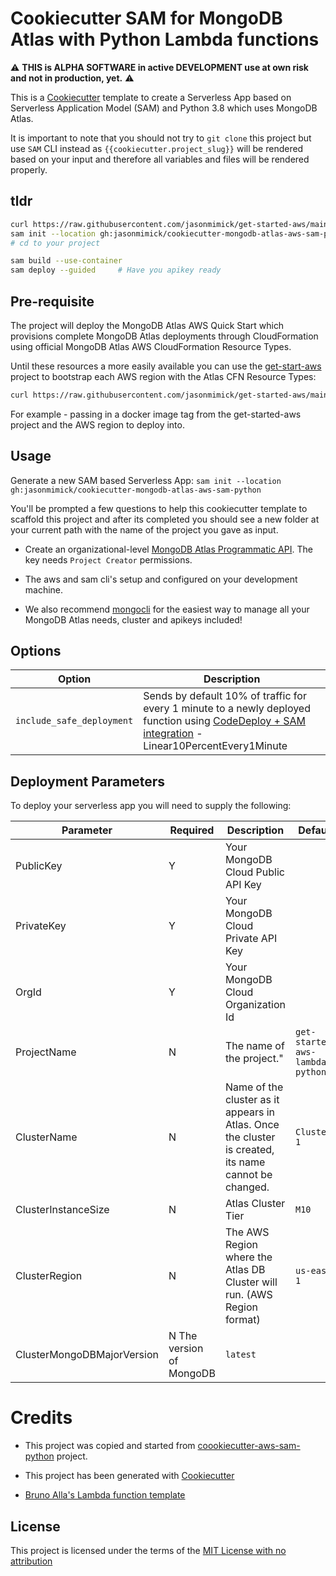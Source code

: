 # Cookiecutter SAM for MongoDB Atlas with Python Lambda functions

:warning: **THIS is ALPHA SOFTWARE in active DEVELOPMENT use at own risk and not in production, yet.** :warning:

This is a [Cookiecutter](https://github.com/audreyr/cookiecutter) template to create a Serverless App based on Serverless Application Model (SAM) and Python 3.8 which uses MongoDB Atlas.

It is important to note that you should not try to `git clone` this project but use `SAM` CLI instead as ``{{cookiecutter.project_slug}}`` will be rendered based on your input and therefore all variables and files will be rendered properly.

## tldr

```bash
curl https://raw.githubusercontent.com/jasonmimick/get-started-aws/main/get-setup.sh | bash -s -- jmimick/atlas-aws us-east-2
sam init --location gh:jasonmimick/cookiecutter-mongodb-atlas-aws-sam-python
# cd to your project
```

```bash
sam build --use-container
sam deploy --guided     # Have you apikey ready
```

## Pre-requisite

The project will deploy the MongoDB Atlas AWS Quick Start which provisions complete MongoDB Atlas deployments through CloudFormation using official MongoDB Atlas AWS CloudFormation Resource Types.

Until these resources a more easily available you can use the [get-start-aws](https://github.com/jasonmimick/get-started-aws) project to bootstrap each AWS region with the Atlas CFN Resource Types:

```bash
curl https://raw.githubusercontent.com/jasonmimick/get-started-aws/main/get-setup.sh | bash -s -- jmimick/atlas-aws us-east-2
```

For example - passing in a docker image tag from the get-started-aws project and the AWS region to deploy into.

## Usage

Generate a new SAM based Serverless App: `sam init --location gh:jasonmimick/cookiecutter-mongodb-atlas-aws-sam-python`

You'll be prompted a few questions to help this cookiecutter template to scaffold this project and after its completed you should see a new folder at your current path with the name of the project you gave as input.

* Create an organizational-level [MongoDB Atlas Programmatic API](https://docs.atlas.mongodb.com/configure-api-access#programmatic-api-keys). The key needs `Project Creator` permissions.

* The aws and sam cli's setup and configured on your development machine. 

* We also recommend [mongocli](https://github.com/mongodb/mongocli) for the easiest way to manage all your MongoDB Atlas needs, cluster and apikeys included!


## Options

Option | Description
------------------------------------------------- | ---------------------------------------------------------------------------------
`include_safe_deployment` | Sends by default 10% of traffic for every 1 minute to a newly deployed function using [CodeDeploy + SAM integration](https://github.com/awslabs/serverless-application-model/blob/master/docs/safe_lambda_deployments.rst) - Linear10PercentEvery1Minute

## Deployment Parameters

To deploy your serverless app you will need to supply the following:

Parameter  | Required | Description | Default
-----------| - | --------------------------------- | ------------------------------
PublicKey  | Y | Your MongoDB Cloud Public API Key | 
PrivateKey | Y | Your MongoDB Cloud Private API Key |
OrgId      | Y | Your MongoDB Cloud Organization Id | 
ProjectName | N | The name of the project." | `get-started-aws-lambda-python`
ClusterName | N | Name of the cluster as it appears in Atlas. Once the cluster is created, its name cannot be changed. | `Cluster-1`
ClusterInstanceSize | N | Atlas Cluster Tier | `M10` 
ClusterRegion | N | The AWS Region where the Atlas DB Cluster will run. (AWS Region format) | `us-east-1`
ClusterMongoDBMajorVersion | N The version of MongoDB | `latest`

# Credits

* This project was copied and started from [coookiecutter-aws-sam-python](https://github.com/aws-samples/cookiecutter-aws-sam-python) project.

* This project has been generated with [Cookiecutter](https://github.com/audreyr/cookiecutter)

* [Bruno Alla's Lambda function template](https://github.com/browniebroke/cookiecutter-lambda-function)

License
-------

This project is licensed under the terms of the [MIT License with no attribution](/LICENSE)
